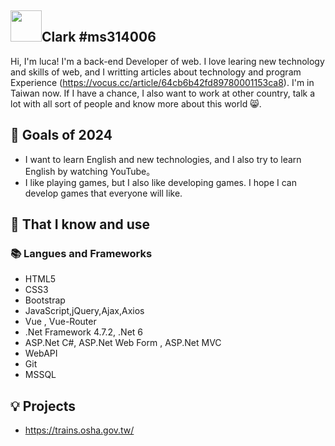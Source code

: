 ## <img width="50px" src="https://raw.githubusercontent.com/ms314006/ms314006/basic/resource/gqsm.png" />Clark #ms314006

Hi, I'm luca!  I'm a back-end Developer of web. I love learing new technology and skills of web, and I writting articles about technology and program Experience (https://vocus.cc/article/64cb6b42fd89780001153ca8). I'm in Taiwan now. If I have a chance, I also want to work at other country, talk a lot with all sort of people and know more about this world 😸.


## 🔭 Goals of 2024

- I want to learn English and new technologies, and I also try to learn English by watching YouTube。
- I like playing games, but I also like developing games. I hope I can develop games that everyone will like.

## 🧠 That I know and use
### 📚 Langues and Frameworks
- HTML5
- CSS3
- Bootstrap
- JavaScript,jQuery,Ajax,Axios
- Vue , Vue-Router
- .Net Framework 4.7.2, .Net 6
- ASP.Net C#, ASP.Net Web Form , ASP.Net MVC
- WebAPI
- Git
- MSSQL


## 💡 Projects
- https://trains.osha.gov.tw/
